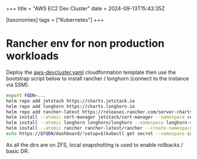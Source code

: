 +++
title = "AWS EC2 Dev Cluster"
date = 2024-09-13T15:43:35Z

[taxonomies]
tags = ["Kubernetes"]
+++

# Rancher env for non production workloads

Deploy the [aws-devcluster.yaml](/aws-devcluster.yaml) cloudformation template then use the bootstrap script below to install rancher / longhorn (connect to the instance via SSM).

```bash
export FQDN=...
helm repo add jetstack https://charts.jetstack.io
helm repo add longhorn https://charts.longhorn.io
helm repo add rancher-latest https://releases.rancher.com/server-charts/latest
helm install --atomic cert-manager jetstack/cert-manager --namespace cert-manager --create-namespace --set crds.enabled=true
helm install --atomic longhorn longhorn/longhorn --namespace longhorn-system --create-namespace  --set defaultSettings.defaultDataLocality=best-effort --set defaultSettings.storageReservedPercentageForDefaultDisk=10
helm install --atomic rancher rancher-latest/rancher --create-namespace --namespace cattle-system --set ingress.tls.source=letsEncrypt --set letsEncrypt.ingress.class=traefik --set hostname=$FQDN --set letsEncrypt.email=$FQDN@maildrop.cc
echo https://$FQDN/dashboard/?setup=$(kubectl get secret --namespace cattle-system bootstrap-secret -o go-template='{{.data.bootstrapPassword|base64decode}}')
```

As all the dirs are on ZFS, local snapshotting is used to enable rollbacks / basic DR.